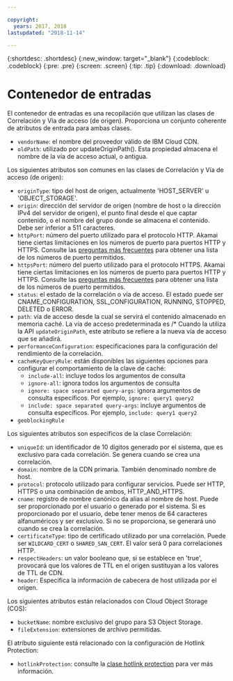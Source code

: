 ```yaml
---

copyright:
  years: 2017, 2018
lastupdated: "2018-11-14"

---
```


{:shortdesc: .shortdesc}
{:new_window: target="_blank"}
{:codeblock: .codeblock}
{:pre: .pre}
{:screen: .screen}
{:tip: .tip}
{:download: .download}

# Contenedor de entradas
El contenedor de entradas es una recopilación que utilizan las clases de Correlación y Vía de acceso (de origen).  Proporciona un conjunto coherente de atributos de entrada para ambas clases.

* `vendorName`: el nombre del proveedor válido de IBM Cloud CDN.
* `oldPath`: utilizado por updateOriginPath(). Esta propiedad almacena el nombre de la vía de acceso actual, o antigua.

Los siguientes atributos son comunes en las clases de Correlación y Vía de acceso (de origen):
* `originType`: tipo del host de origen, actualmente 'HOST_SERVER' u 'OBJECT_STORAGE'.
* `origin`: dirección del servidor de origen (nombre de host o la dirección IPv4 del servidor de origen), el punto final desde el que captar contenido, o el nombre del grupo donde se almacena el contenido. Debe ser inferior a 511 caracteres.
* `httpPort`: número del puerto utilizado para el protocolo HTTP. Akamai tiene ciertas limitaciones en los números de puerto para puertos HTTP y HTTPS. Consulte las [preguntas más frecuentes](faqs.html#are-there-any-restrictions-on-what-http-and-https-port-numbers-are-allowed-for-akamai-) para obtener una lista de los números de puerto permitidos.
* `httpsPort`: número del puerto utilizado para el protocolo HTTPS. Akamai tiene ciertas limitaciones en los números de puerto para puertos HTTP y HTTPS. Consulte las [preguntas más frecuentes](faqs.html#are-there-any-restrictions-on-what-http-and-https-port-numbers-are-allowed-for-akamai-) para obtener una lista de los números de puerto permitidos.
* `status`: el estado de la correlación o vía de acceso. El estado puede ser CNAME_CONFIGURATION, SSL_CONFIGURATION, RUNNING, STOPPED, DELETED o ERROR.
* `path`: vía de acceso desde la cual se servirá el contenido almacenado en memoria caché. La vía de acceso predeterminada es /\* Cuando la utiliza la API `updateOriginPath`, este atributo se refiere a la nueva vía de acceso que se añadirá.
* `performanceConfiguration`: especificaciones para la configuración del rendimiento de la correlación.
* `cacheKeyQueryRule`: están disponibles las siguientes opciones para configurar el comportamiento de la clave de caché:
  * `include-all`: incluye todos los argumentos de consulta
  * `ignore-all`: ignora todos los argumentos de consulta
  * `ignore: space separated query-args`: ignora argumentos de consulta específicos. Por ejemplo, `ignore: query1 query2`
  * `include: space separated query-args`: incluye argumentos de consulta específicos. Por ejemplo, `include: query1 query2`
* `geoblockingRule`

Los siguientes atributos son específicos de la clase Correlación:

* `uniqueId`: un identificador de 10 dígitos generado por el sistema, que es exclusivo para cada correlación. Se genera cuando se crea una correlación.
* `domain`: nombre de la CDN primaria. También denominado nombre de host.
* `protocol`: protocolo utilizado para configurar servicios. Puede ser HTTP, HTTPS o una combinación de ambos, HTTP_AND_HTTPS.
* `cname`: registro de nombre canónico da alias al nombre de host. Puede ser proporcionado por el usuario o generado por el sistema. Si es proporcionado por el usuario, debe tener menos de 64 caracteres alfanuméricos y ser exclusivo. Si no se proporciona, se generará uno cuando se crea la correlación.
* `certificateType`: tipo de certificado utilizado por una correlación. Puede ser `WILDCARD_CERT` o `SHARED_SAN_CERT`. El valor será 0 para correlaciones HTTP.
* `respectHeaders`: un valor booleano que, si se establece en 'true', provocará que los valores de TTL en el origen sustituyan a los valores de TTL de CDN.
* `header`: Especifica la información de cabecera de host utilizada por el origen.

Los siguientes atributos están relacionados con Cloud Object Storage (COS):  
* `bucketName`: nombre exclusivo del grupo para S3 Object Storage.  
* `fileExtension`: extensiones de archivo permitidas.

El atributo siguiente está relacionado con la configuración de Hotlink Protection:
* `hotlinkProtection`: consulte la [clase hotlink protection](hotlink-protection-behavior.html) para ver más información.
